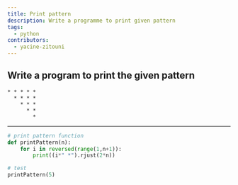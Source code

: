 ```yaml
---
title: Print pattern
description: Write a programme to print given pattern
tags:
  - python
contributors:
  - yacine-zitouni
---
```


## Write a program to print the given pattern

```
* * * * *
  * * * *
    * * *
      * *
        *
```

---

<CodeBlock>

```python
# print pattern function
def printPattern(n):
    for i in reversed(range(1,n+1)):
        print((i*" *").rjust(2*n))

# test
printPattern(5)
```

</CodeBlock>
